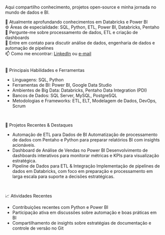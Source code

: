 Aqui compartilho conhecimento, projetos open-source e minha jornada no mundo de dados e BI.

🌱 Atualmente aprofundando conhecimentos em Databricks e Power BI\
⚙️ Áreas de especialidade: SQL, Python, ETL, Power BI, Databricks, Pentaho\
🧠 Pergunte-me sobre processamento de dados, ETL e criação de dashboards\
💬 Entre em contato para discutir análise de dados, engenharia de dados e automação de pipelines\
📫 Como me encontrar: [LinkedIn](https://www.linkedin.com/in/ricardogomesmatos/) ou [e-mail](mailto:ricardogomesmatos@gmail.com)
<br>
<br>

🌟 Principais Habilidades e Ferramentas
- Linguagens: SQL, Python
- Ferramentas de BI: Power BI, Google Data Studio
- Ambientes de Big Data: Databricks, Pentaho Data Integration (PDI)
- Bancos de Dados: SQL Server, MySQL, PostgreSQL
- Metodologias e Frameworks: ETL, ELT, Modelagem de Dados, DevOps, Scrum
<br>


🚀 Projetos Recentes & Destaques
- Automação de ETL para Dados de BI
Automatização de processamento de dados com Pentaho e Python para preparar relatórios BI com insights acionáveis.
- Dashboard de Análise de Vendas no Power BI
Desenvolvimento de dashboards interativos para monitorar métricas e KPIs para visualização estratégica.
- Pipeline de Dados para ETL & Integração
Implementação de pipelines de dados em Databricks, com foco em preparação e processamento em larga escala para suporte a decisões estratégicas.
<br>


📈 Atividades Recentes
- Contribuições recentes com Python e Power BI
- Participação ativa em discussões sobre automação e boas práticas em BI
- Compartilhamento de insights sobre estratégias de documentação e controle de versão no Git

